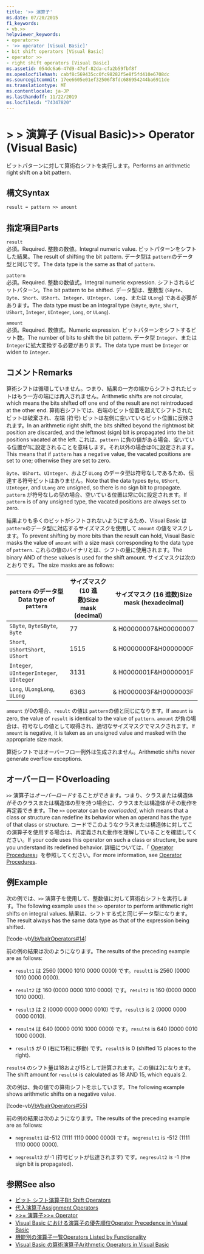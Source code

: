 ```yaml
---
title: '>> 演算子'
ms.date: 07/20/2015
f1_keywords:
- vb.>>
helpviewer_keywords:
- operator>>
- '>> operator [Visual Basic]'
- bit shift operators [Visual Basic]
- operator >>
- right shift operators [Visual Basic]
ms.assetid: 054dc6a6-47d9-47ef-82da-cfa2b59fbf8f
ms.openlocfilehash: cabf8c569435cc0fc98282f5e8f5fd410e6708dc
ms.sourcegitcommit: 17ee6605e01ef32506f8fdc686954244ba6911de
ms.translationtype: MT
ms.contentlocale: ja-JP
ms.lasthandoff: 11/22/2019
ms.locfileid: "74347820"
---
```

# <a name="-operator-visual-basic"></a><span data-ttu-id="31c8f-102">> > 演算子 (Visual Basic)</span><span class="sxs-lookup"><span data-stu-id="31c8f-102">>> Operator (Visual Basic)</span></span>
<span data-ttu-id="31c8f-103">ビットパターンに対して算術右シフトを実行します。</span><span class="sxs-lookup"><span data-stu-id="31c8f-103">Performs an arithmetic right shift on a bit pattern.</span></span>  
  
## <a name="syntax"></a><span data-ttu-id="31c8f-104">構文</span><span class="sxs-lookup"><span data-stu-id="31c8f-104">Syntax</span></span>  
  
```vb  
result = pattern >> amount  
```  
  
## <a name="parts"></a><span data-ttu-id="31c8f-105">指定項目</span><span class="sxs-lookup"><span data-stu-id="31c8f-105">Parts</span></span>  
 `result`  
 <span data-ttu-id="31c8f-106">必須。</span><span class="sxs-lookup"><span data-stu-id="31c8f-106">Required.</span></span> <span data-ttu-id="31c8f-107">整数の数値。</span><span class="sxs-lookup"><span data-stu-id="31c8f-107">Integral numeric value.</span></span> <span data-ttu-id="31c8f-108">ビットパターンをシフトした結果。</span><span class="sxs-lookup"><span data-stu-id="31c8f-108">The result of shifting the bit pattern.</span></span> <span data-ttu-id="31c8f-109">データ型は `pattern`のデータ型と同じです。</span><span class="sxs-lookup"><span data-stu-id="31c8f-109">The data type is the same as that of `pattern`.</span></span>  
  
 `pattern`  
 <span data-ttu-id="31c8f-110">必須。</span><span class="sxs-lookup"><span data-stu-id="31c8f-110">Required.</span></span> <span data-ttu-id="31c8f-111">整数の数値式。</span><span class="sxs-lookup"><span data-stu-id="31c8f-111">Integral numeric expression.</span></span> <span data-ttu-id="31c8f-112">シフトされるビットパターン。</span><span class="sxs-lookup"><span data-stu-id="31c8f-112">The bit pattern to be shifted.</span></span> <span data-ttu-id="31c8f-113">データ型は、整数型 (`SByte`、`Byte`、`Short`、`UShort`、`Integer`、`UInteger`、`Long`、または `ULong`) である必要があります。</span><span class="sxs-lookup"><span data-stu-id="31c8f-113">The data type must be an integral type (`SByte`, `Byte`, `Short`, `UShort`, `Integer`, `UInteger`, `Long`, or `ULong`).</span></span>  
  
 `amount`  
 <span data-ttu-id="31c8f-114">必須。</span><span class="sxs-lookup"><span data-stu-id="31c8f-114">Required.</span></span> <span data-ttu-id="31c8f-115">数値式。</span><span class="sxs-lookup"><span data-stu-id="31c8f-115">Numeric expression.</span></span> <span data-ttu-id="31c8f-116">ビットパターンをシフトするビット数。</span><span class="sxs-lookup"><span data-stu-id="31c8f-116">The number of bits to shift the bit pattern.</span></span> <span data-ttu-id="31c8f-117">データ型 `Integer`、または `Integer`に拡大変換する必要があります。</span><span class="sxs-lookup"><span data-stu-id="31c8f-117">The data type must be `Integer` or widen to `Integer`.</span></span>  
  
## <a name="remarks"></a><span data-ttu-id="31c8f-118">コメント</span><span class="sxs-lookup"><span data-stu-id="31c8f-118">Remarks</span></span>  
 <span data-ttu-id="31c8f-119">算術シフトは循環していません。つまり、結果の一方の端からシフトされたビットはもう一方の端には再入されません。</span><span class="sxs-lookup"><span data-stu-id="31c8f-119">Arithmetic shifts are not circular, which means the bits shifted off one end of the result are not reintroduced at the other end.</span></span> <span data-ttu-id="31c8f-120">算術右シフトでは、右端のビット位置を超えてシフトされたビットは破棄され、左端 (符号) ビットは左側に空いているビット位置に反映されます。</span><span class="sxs-lookup"><span data-stu-id="31c8f-120">In an arithmetic right shift, the bits shifted beyond the rightmost bit position are discarded, and the leftmost (sign) bit is propagated into the bit positions vacated at the left.</span></span> <span data-ttu-id="31c8f-121">これは、`pattern` に負の値がある場合、空いている位置が1に設定されることを意味します。それ以外の場合は0に設定されます。</span><span class="sxs-lookup"><span data-stu-id="31c8f-121">This means that if `pattern` has a negative value, the vacated positions are set to one; otherwise they are set to zero.</span></span>  
  
 <span data-ttu-id="31c8f-122">`Byte`、`UShort`、`UInteger`、および `ULong` のデータ型は符号なしであるため、伝達する符号ビットはありません。</span><span class="sxs-lookup"><span data-stu-id="31c8f-122">Note that the data types `Byte`, `UShort`, `UInteger`, and `ULong` are unsigned, so there is no sign bit to propagate.</span></span> <span data-ttu-id="31c8f-123">`pattern` が符号なしの型の場合、空いている位置は常に0に設定されます。</span><span class="sxs-lookup"><span data-stu-id="31c8f-123">If `pattern` is of any unsigned type, the vacated positions are always set to zero.</span></span>  
  
 <span data-ttu-id="31c8f-124">結果よりも多くのビットがシフトされないようにするため、Visual Basic は `pattern`のデータ型に対応するサイズマスクを使用して `amount` の値をマスクします。</span><span class="sxs-lookup"><span data-stu-id="31c8f-124">To prevent shifting by more bits than the result can hold, Visual Basic masks the value of `amount` with a size mask corresponding to the data type of `pattern`.</span></span> <span data-ttu-id="31c8f-125">これらの値のバイナリとは、シフトの量に使用されます。</span><span class="sxs-lookup"><span data-stu-id="31c8f-125">The binary AND of these values is used for the shift amount.</span></span> <span data-ttu-id="31c8f-126">サイズマスクは次のとおりです。</span><span class="sxs-lookup"><span data-stu-id="31c8f-126">The size masks are as follows:</span></span>  
  
|<span data-ttu-id="31c8f-127">`pattern` のデータ型</span><span class="sxs-lookup"><span data-stu-id="31c8f-127">Data type of `pattern`</span></span>|<span data-ttu-id="31c8f-128">サイズマスク (10 進数)</span><span class="sxs-lookup"><span data-stu-id="31c8f-128">Size mask (decimal)</span></span>|<span data-ttu-id="31c8f-129">サイズマスク (16 進数)</span><span class="sxs-lookup"><span data-stu-id="31c8f-129">Size mask (hexadecimal)</span></span>|  
|----------------------------|---------------------------|-------------------------------|  
|<span data-ttu-id="31c8f-130">`SByte`, `Byte`</span><span class="sxs-lookup"><span data-stu-id="31c8f-130">`SByte`, `Byte`</span></span>|<span data-ttu-id="31c8f-131">7</span><span class="sxs-lookup"><span data-stu-id="31c8f-131">7</span></span>|<span data-ttu-id="31c8f-132">& H00000007</span><span class="sxs-lookup"><span data-stu-id="31c8f-132">&H00000007</span></span>|  
|<span data-ttu-id="31c8f-133">`Short`, `UShort`</span><span class="sxs-lookup"><span data-stu-id="31c8f-133">`Short`, `UShort`</span></span>|<span data-ttu-id="31c8f-134">15</span><span class="sxs-lookup"><span data-stu-id="31c8f-134">15</span></span>|<span data-ttu-id="31c8f-135">& H0000000F</span><span class="sxs-lookup"><span data-stu-id="31c8f-135">&H0000000F</span></span>|  
|<span data-ttu-id="31c8f-136">`Integer`, `UInteger`</span><span class="sxs-lookup"><span data-stu-id="31c8f-136">`Integer`, `UInteger`</span></span>|<span data-ttu-id="31c8f-137">31</span><span class="sxs-lookup"><span data-stu-id="31c8f-137">31</span></span>|<span data-ttu-id="31c8f-138">& H0000001F</span><span class="sxs-lookup"><span data-stu-id="31c8f-138">&H0000001F</span></span>|  
|<span data-ttu-id="31c8f-139">`Long`, `ULong`</span><span class="sxs-lookup"><span data-stu-id="31c8f-139">`Long`, `ULong`</span></span>|<span data-ttu-id="31c8f-140">63</span><span class="sxs-lookup"><span data-stu-id="31c8f-140">63</span></span>|<span data-ttu-id="31c8f-141">& H0000003F</span><span class="sxs-lookup"><span data-stu-id="31c8f-141">&H0000003F</span></span>|  
  
 <span data-ttu-id="31c8f-142">`amount` が0の場合、`result` の値は `pattern`の値と同じになります。</span><span class="sxs-lookup"><span data-stu-id="31c8f-142">If `amount` is zero, the value of `result` is identical to the value of `pattern`.</span></span> <span data-ttu-id="31c8f-143">`amount` が負の場合は、符号なしの値として取得され、適切なサイズマスクでマスクされます。</span><span class="sxs-lookup"><span data-stu-id="31c8f-143">If `amount` is negative, it is taken as an unsigned value and masked with the appropriate size mask.</span></span>  
  
 <span data-ttu-id="31c8f-144">算術シフトではオーバーフロー例外は生成されません。</span><span class="sxs-lookup"><span data-stu-id="31c8f-144">Arithmetic shifts never generate overflow exceptions.</span></span>  
  
## <a name="overloading"></a><span data-ttu-id="31c8f-145">オーバーロード</span><span class="sxs-lookup"><span data-stu-id="31c8f-145">Overloading</span></span>  
 <span data-ttu-id="31c8f-146">`>>` 演算子は*オーバーロード*することができます。つまり、クラスまたは構造体がそのクラスまたは構造体の型を持つ場合に、クラスまたは構造体がその動作を再定義できます。</span><span class="sxs-lookup"><span data-stu-id="31c8f-146">The `>>` operator can be *overloaded*, which means that a class or structure can redefine its behavior when an operand has the type of that class or structure.</span></span> <span data-ttu-id="31c8f-147">コードでこのようなクラスまたは構造体に対してこの演算子を使用する場合は、再定義された動作を理解していることを確認してください。</span><span class="sxs-lookup"><span data-stu-id="31c8f-147">If your code uses this operator on such a class or structure, be sure you understand its redefined behavior.</span></span> <span data-ttu-id="31c8f-148">詳細については、「 [Operator Procedures](../../../visual-basic/programming-guide/language-features/procedures/operator-procedures.md)」を参照してください。</span><span class="sxs-lookup"><span data-stu-id="31c8f-148">For more information, see [Operator Procedures](../../../visual-basic/programming-guide/language-features/procedures/operator-procedures.md).</span></span>  
  
## <a name="example"></a><span data-ttu-id="31c8f-149">例</span><span class="sxs-lookup"><span data-stu-id="31c8f-149">Example</span></span>  
 <span data-ttu-id="31c8f-150">次の例では、`>>` 演算子を使用して、整数値に対して算術右シフトを実行します。</span><span class="sxs-lookup"><span data-stu-id="31c8f-150">The following example uses the `>>` operator to perform arithmetic right shifts on integral values.</span></span> <span data-ttu-id="31c8f-151">結果は、シフトする式と同じデータ型になります。</span><span class="sxs-lookup"><span data-stu-id="31c8f-151">The result always has the same data type as that of the expression being shifted.</span></span>  
  
 [!code-vb[VbVbalrOperators#14](~/samples/snippets/visualbasic/VS_Snippets_VBCSharp/VbVbalrOperators/VB/Class1.vb#14)]  
  
 <span data-ttu-id="31c8f-152">前の例の結果は次のようになります。</span><span class="sxs-lookup"><span data-stu-id="31c8f-152">The results of the preceding example are as follows:</span></span>  
  
- <span data-ttu-id="31c8f-153">`result1` は 2560 (0000 1010 0000 0000) です。</span><span class="sxs-lookup"><span data-stu-id="31c8f-153">`result1` is 2560 (0000 1010 0000 0000).</span></span>  
  
- <span data-ttu-id="31c8f-154">`result2` は 160 (0000 0000 1010 0000) です。</span><span class="sxs-lookup"><span data-stu-id="31c8f-154">`result2` is 160 (0000 0000 1010 0000).</span></span>  
  
- <span data-ttu-id="31c8f-155">`result3` は 2 (0000 0000 0000 0010) です。</span><span class="sxs-lookup"><span data-stu-id="31c8f-155">`result3` is 2 (0000 0000 0000 0010).</span></span>  
  
- <span data-ttu-id="31c8f-156">`result4` は 640 (0000 0010 1000 0000) です。</span><span class="sxs-lookup"><span data-stu-id="31c8f-156">`result4` is 640 (0000 0010 1000 0000).</span></span>  
  
- <span data-ttu-id="31c8f-157">`result5` が 0 (右に15桁に移動) です。</span><span class="sxs-lookup"><span data-stu-id="31c8f-157">`result5` is 0 (shifted 15 places to the right).</span></span>  
  
 <span data-ttu-id="31c8f-158">`result4` のシフト量は18および15として計算されます。この値は2になります。</span><span class="sxs-lookup"><span data-stu-id="31c8f-158">The shift amount for `result4` is calculated as 18 AND 15, which equals 2.</span></span>  
  
 <span data-ttu-id="31c8f-159">次の例は、負の値での算術シフトを示しています。</span><span class="sxs-lookup"><span data-stu-id="31c8f-159">The following example shows arithmetic shifts on a negative value.</span></span>  
  
 [!code-vb[VbVbalrOperators#55](~/samples/snippets/visualbasic/VS_Snippets_VBCSharp/VbVbalrOperators/VB/Class1.vb#55)]  
  
 <span data-ttu-id="31c8f-160">前の例の結果は次のようになります。</span><span class="sxs-lookup"><span data-stu-id="31c8f-160">The results of the preceding example are as follows:</span></span>  
  
- <span data-ttu-id="31c8f-161">`negresult1` は-512 (1111 1110 0000 0000) です。</span><span class="sxs-lookup"><span data-stu-id="31c8f-161">`negresult1` is -512 (1111 1110 0000 0000).</span></span>  
  
- <span data-ttu-id="31c8f-162">`negresult2` が-1 (符号ビットが伝達されます) です。</span><span class="sxs-lookup"><span data-stu-id="31c8f-162">`negresult2` is -1 (the sign bit is propagated).</span></span>  
  
## <a name="see-also"></a><span data-ttu-id="31c8f-163">参照</span><span class="sxs-lookup"><span data-stu-id="31c8f-163">See also</span></span>

- [<span data-ttu-id="31c8f-164">ビット シフト演算子</span><span class="sxs-lookup"><span data-stu-id="31c8f-164">Bit Shift Operators</span></span>](../../../visual-basic/language-reference/operators/bit-shift-operators.md)
- [<span data-ttu-id="31c8f-165">代入演算子</span><span class="sxs-lookup"><span data-stu-id="31c8f-165">Assignment Operators</span></span>](../../../visual-basic/language-reference/operators/assignment-operators.md)
- [<span data-ttu-id="31c8f-166">>>= 演算子</span><span class="sxs-lookup"><span data-stu-id="31c8f-166">>>= Operator</span></span>](../../../visual-basic/language-reference/operators/right-shift-assignment-operator.md)
- [<span data-ttu-id="31c8f-167">Visual Basic における演算子の優先順位</span><span class="sxs-lookup"><span data-stu-id="31c8f-167">Operator Precedence in Visual Basic</span></span>](../../../visual-basic/language-reference/operators/operator-precedence.md)
- [<span data-ttu-id="31c8f-168">機能別の演算子一覧</span><span class="sxs-lookup"><span data-stu-id="31c8f-168">Operators Listed by Functionality</span></span>](../../../visual-basic/language-reference/operators/operators-listed-by-functionality.md)
- [<span data-ttu-id="31c8f-169">Visual Basic の算術演算子</span><span class="sxs-lookup"><span data-stu-id="31c8f-169">Arithmetic Operators in Visual Basic</span></span>](../../../visual-basic/programming-guide/language-features/operators-and-expressions/arithmetic-operators.md)
